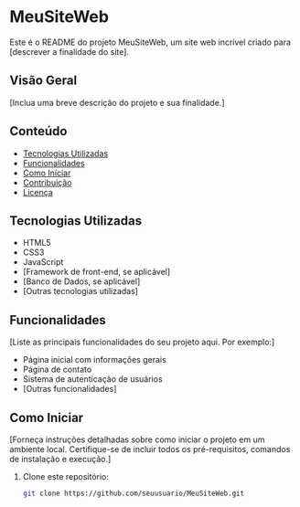 # MeuSiteWeb

Este é o README do projeto MeuSiteWeb, um site web incrível criado para [descrever a finalidade do site].

## Visão Geral

[Inclua uma breve descrição do projeto e sua finalidade.]

## Conteúdo

- [Tecnologias Utilizadas](#tecnologias-utilizadas)
- [Funcionalidades](#funcionalidades)
- [Como Iniciar](#como-iniciar)
- [Contribuição](#contribuição)
- [Licença](#licença)

## Tecnologias Utilizadas

- HTML5
- CSS3
- JavaScript
- [Framework de front-end, se aplicável]
- [Banco de Dados, se aplicável]
- [Outras tecnologias utilizadas]

## Funcionalidades

[Liste as principais funcionalidades do seu projeto aqui. Por exemplo:]

- Página inicial com informações gerais
- Página de contato
- Sistema de autenticação de usuários
- [Outras funcionalidades]

## Como Iniciar

[Forneça instruções detalhadas sobre como iniciar o projeto em um ambiente local. Certifique-se de incluir todos os pré-requisitos, comandos de instalação e execução.]

1. Clone este repositório:

   ```bash
   git clone https://github.com/seuusuario/MeuSiteWeb.git
